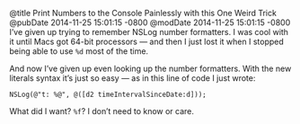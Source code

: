 @title Print Numbers to the Console Painlessly with this One Weird Trick
@pubDate 2014-11-25 15:01:15 -0800
@modDate 2014-11-25 15:01:15 -0800
I’ve given up trying to remember NSLog number formatters. I was cool with it until Macs got 64-bit processors — and then I just lost it when I stopped being able to use <code>%d</code> most of the time.

And now I’ve given up even looking up the number formatters. With the new literals syntax it’s just so easy — as in this line of code I just wrote:

<code>NSLog(@"t: %@", @([d2 timeIntervalSinceDate:d]));</code>

What did I want? <code>%f</code>? I don’t need to know or care.
